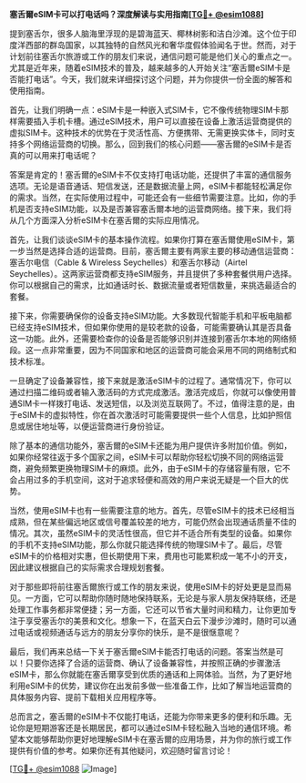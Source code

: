 **塞舌爾eSIM卡可以打电话吗？深度解读与实用指南[[TG💪+ @esim1088](https://t.me/s/esim1088)]**

提到塞舌尔，很多人脑海里浮现的是碧海蓝天、椰林树影和洁白沙滩。这个位于印度洋西部的群岛国家，以其独特的自然风光和奢华度假体验闻名于世。然而，对于计划前往塞舌尔旅游或工作的朋友们来说，通信问题可能是他们关心的重点之一。尤其是近年来，随着eSIM技术的普及，越来越多的人开始关注“塞舌爾eSIM卡是否能打电话”。今天，我们就来详细探讨这个问题，并为你提供一份全面的解答和使用指南。

首先，让我们明确一点：eSIM卡是一种嵌入式SIM卡，它不像传统物理SIM卡那样需要插入手机卡槽。通过eSIM技术，用户可以直接在设备上激活运营商提供的虚拟SIM卡。这种技术的优势在于灵活性高、方便携带、无需更换实体卡，同时支持多个网络运营商的切换。那么，回到我们的核心问题——塞舌爾的eSIM卡是否真的可以用来打电话呢？

答案是肯定的！塞舌爾的eSIM卡不仅支持打电话功能，还提供了丰富的通信服务选项。无论是语音通话、短信发送，还是数据流量上网，eSIM卡都能轻松满足你的需求。当然，在实际使用过程中，可能还会有一些细节需要注意。比如，你的手机是否支持eSIM功能，以及是否兼容塞舌爾本地的运营商网络。接下来，我们将从几个方面深入分析eSIM卡在塞舌爾的实际应用情况。

首先，让我们谈谈eSIM卡的基本操作流程。如果你打算在塞舌爾使用eSIM卡，第一步当然是选择合适的运营商。目前，塞舌爾主要有两家主要的移动通信运营商：塞舌尔电信（Cable & Wireless Seychelles）和塞舌尔移动（Airtel Seychelles）。这两家运营商都支持eSIM服务，并且提供了多种套餐供用户选择。你可以根据自己的需求，比如通话时长、数据流量或者短信数量，来挑选最适合的套餐。

接下来，你需要确保你的设备支持eSIM功能。大多数现代智能手机和平板电脑都已经支持eSIM技术，但如果你使用的是较老款的设备，可能需要确认其是否具备这一功能。此外，还需要检查你的设备是否能够识别并连接到塞舌尔本地的网络频段。这一点非常重要，因为不同国家和地区的运营商可能会采用不同的网络制式和技术标准。

一旦确定了设备兼容性，接下来就是激活eSIM卡的过程了。通常情况下，你可以通过扫描二维码或者输入激活码的方式完成激活。激活完成后，你就可以像使用普通SIM卡一样拨打电话、发送短信，以及浏览互联网了。不过，值得注意的是，由于eSIM卡的虚拟特性，你在首次激活时可能需要提供一些个人信息，比如护照信息或居住地址等，以便运营商进行身份验证。

除了基本的通信功能外，塞舌爾的eSIM卡还能为用户提供许多附加价值。例如，如果你经常往返于多个国家之间，eSIM卡可以帮助你轻松切换不同的网络运营商，避免频繁更换物理SIM卡的麻烦。此外，由于eSIM卡的存储容量有限，它不会占用过多的手机空间，这对于追求轻便和高效的用户来说无疑是一个巨大的优势。

当然，使用eSIM卡也有一些需要注意的地方。首先，尽管eSIM卡的技术已经相当成熟，但在某些偏远地区或信号覆盖较差的地方，可能仍然会出现通话质量不佳的情况。其次，虽然eSIM卡的灵活性很高，但它并不适合所有类型的设备。如果你的手机不支持eSIM功能，那么你就只能选择传统的物理SIM卡了。最后，尽管eSIM卡的价格相对实惠，但长期使用下来，费用也可能累积成一笔不小的开支，因此建议根据自己的实际需求合理规划套餐。

对于那些即将前往塞舌爾旅行或工作的朋友来说，使用eSIM卡的好处更是显而易见。一方面，它可以帮助你随时随地保持联系，无论是与家人朋友保持联络，还是处理工作事务都非常便捷；另一方面，它还可以节省大量时间和精力，让你更加专注于享受塞舌尔的美景和文化。想象一下，在蓝天白云下漫步沙滩时，随时可以通过电话或视频通话与远方的朋友分享你的快乐，是不是很惬意呢？

最后，我们再来总结一下关于塞舌爾eSIM卡能否打电话的问题。答案当然是可以！只要你选择了合适的运营商、确认了设备兼容性，并按照正确的步骤激活eSIM卡，那么你就能在塞舌爾享受到优质的通话和上网体验。当然，为了更好地利用eSIM卡的优势，建议你在出发前多做一些准备工作，比如了解当地运营商的具体服务内容、提前下载相关应用程序等。

总而言之，塞舌爾的eSIM卡不仅能打电话，还能为你带来更多的便利和乐趣。无论你是短期游客还是长期居民，都可以通过eSIM卡轻松融入当地的通信环境。希望本文能够帮助你更好地理解eSIM卡在塞舌爾的应用场景，并为你的旅行或工作提供有价值的参考。如果你还有其他疑问，欢迎随时留言讨论！

[[TG💪+ @esim1088](https://t.me/s/esim1088) ![Image](https://i.postimg.cc/4NQfJmqS/Snipaste-2025-05-13-00-14-12.png)]